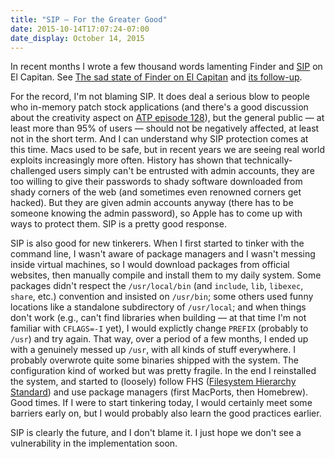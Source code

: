 ```yaml
---
title: "SIP — For the Greater Good"
date: 2015-10-14T17:07:24-07:00
date_display: October 14, 2015
---
```

In recent months I wrote a few thousand words lamenting Finder and [SIP](https://en.wikipedia.org/wiki/System_Integrity_Protection) on El Capitan. See [The sad state of Finder on El Capitan](/blog/2015-07-30-the-sad-state-of-finder-on-el-capitan.html) and [its follow-up](/blog/2015-10-14-follow-up-the-sad-state-of-finder-on-el-capitan.html).

For the record, I'm not blaming SIP. It does deal a serious blow to people who in-memory patch stock applications (and there's a good discussion about the creativity aspect on [ATP episode 128](http://atp.fm/episodes/128)), but the general public — at least more than 95% of users — should not be negatively affected, at least not in the short term. And I can understand why SIP protection comes at this time. Macs used to be safe, but in recent years we are seeing real world exploits increasingly more often. History has shown that technically-challenged users simply can't be entrusted with admin accounts, they are too willing to give their passwords to shady software downloaded from shady corners of the web (and sometimes even renowned corners get hacked). But they are given admin accounts anyway (there has to be someone knowing the admin password), so Apple has to come up with ways to protect them. SIP is a pretty good response.

SIP is also good for new tinkerers. When I first started to tinker with the command line, I wasn't aware of package managers and I wasn't messing inside virtual machines, so I would download packages from official websites, then manually compile and install them to my daily system. Some packages didn't respect the `/usr/local/bin` (and `include`, `lib`, `libexec`, `share`, etc.) convention and insisted on `/usr/bin`; some others used funny locations like a standalone subdirectory of `/usr/local`; and when things don't work (e.g., can't find libraries when building — at that time I'm not familiar with `CFLAGS=-I` yet), I would explictly change `PREFIX` (probably to `/usr`) and try again. That way, over a period of a few months, I ended up with a genuinely messed up `/usr`, with all kinds of stuff everywhere. I probably overwrote quite some binaries shipped with the system. The configuration kind of worked but was pretty fragile. In the end I reinstalled the system, and started to (loosely) follow FHS ([Filesystem Hierarchy Standard](http://www.pathname.com/fhs/)) and use package managers (first MacPorts, then Homebrew). Good times. If I were to start tinkering today, I would certainly meet some barriers early on, but I would probably also learn the good practices earlier.

SIP is clearly the future, and I don't blame it. I just hope we don't see a vulnerability in the implementation soon.
